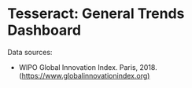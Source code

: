 # Tesseract: General Trends Dashboard

Data sources:

- WIPO Global Innovation Index. Paris, 2018. ([https://www.globalinnovationindex.org)](https://www.globalinnovationindex.org)

